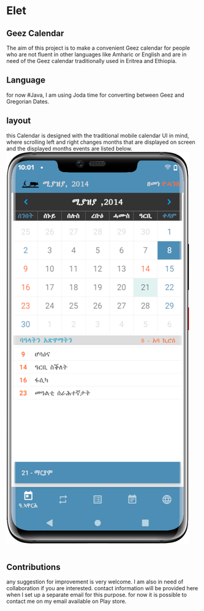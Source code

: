 # Elet


## Geez Calendar

The aim of this project is to make a convenient Geez calendar for people who are not fluent in other languages like Amharic or English 
and are in need of the Geez calendar traditionally used in Eritrea and Ethiopia.

## Language
for now #Java, I am using Joda time for converting between Geez and Gregorian Dates.

## layout

this Calendar is designed with the traditional mobile calendar UI in mind, where scrolling left and right changes months that are displayed on screen
and the displayed months events are listed below.
![img|50%](https://github.com/tinsae-ghilay/tinsae-ghilay.github.io/blob/main/res/month.png)
<img srs="https://github.com/tinsae-ghilay/tinsae-ghilay.github.io/blob/main/res/month.png" width="200px"/>

## Contributions

any suggestion for improvement is very welcome. I am also in need of collaboration if you are interested.
contact information will be provided here when I set up a separate email for this purpose. for now it is possible to contact me on my email
available on Play store.



